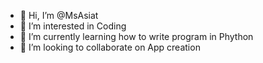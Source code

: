 - 👋 Hi, I’m @MsAsiat
- 👀 I’m interested in Coding
- 🌱 I’m currently learning how to write program in Phython
- 💞️ I’m looking to collaborate on App creation


<!---
MsAsiat/MsAsiat is a ✨ special ✨ repository because its `README.md` (this file) appears on your GitHub profile.
You can click the Preview link to take a look at your changes.
--->
